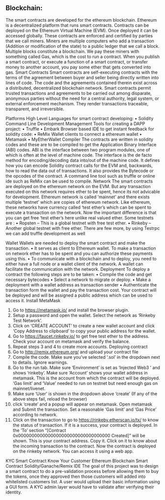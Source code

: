 Blockchain:
---------------
The smart contracts are developed for the ethereum blockchain. Ethereum is a decentralized platform that runs smart contracts. Contracts can be deployed on the Ethereum Virtual Machine (EVM). Once deployed it can be accessed globally. These contracts are enforced and certified by parties that we call miners. Miners are multiple computers who add a transaction (Addition or modification of the state) to a public ledger that we call a block. Multiple blocks constitute a blockchain.
We pay these miners with something called Gas, which is the cost to run a contract. When you publish a smart contract, or execute a function of a smart contract, or transfer money to another account, you pay some ether that gets converted into gas.
Smart Contracts
Smart contracts are self-executing contracts with the terms of the agreement between buyer and seller being directly written into lines of code. The code and the agreements contained therein exist across a distributed, decentralized blockchain network. Smart contracts permit trusted transactions and agreements to be carried out among disparate, anonymous parties without the need for a central authority, legal system, or external enforcement mechanism. They render transactions traceable, transparent, and irreversible.

Platforms
High Level Languages for smart contract developing:
•	Solidity
Command Line Development Management Tools for creating a DAPP project:
•	Truffle
•	Embark
Browser based IDE to get instant feedback for solidity code:
•	ReMix
Wallet clients to connect a ethereum wallet
•	Metamask
•	MyEtherWallet
Compiler
The contracts are written in solidity codes and these are to be compiled to get the Application Binary Interface (ABI) codes. ABI is the interface between two program modules, one of which is often at the level of machine code. The interface is the de facto method for encoding/decoding data into/out of the machine code. It defines how you can encode Solidity contract calls for the EVM and, backwards, how to read the data out of transactions. It also provides the Bytecode or the opcodes of the contract.
A command line tool such as truffle or online ide such as ReMix can be used to compile.
Network
The smart contracts are deployed on the ethereum network on the EVM. But any transaction executed on this network requires ether to be spent, hence its not advicable for development.
Ethereum network is called 'mainnet’ and there exists multiple ‘testnet’ which are copies of ethereum network. Like ethereum, these networks have currency called ‘test ether’s which can be spent to execute a transaction on the network. Now the important difference is that you can get free ‘test ether’s here unlike real valued ether.
Some testnets are :
•	Ropsten – This is a global testnet with free test ether.
•	Rinkeby – Another global testnet with free ether.
There are few more, by using Testrpc we can add truffle development as well

Wallet
Wallets are needed to deploy the smart contract and make the transaction.
•	It serves as client to Ethereum wallet. To make a transaction on network ether has to be spent and you can authorize these payments using this.
•	To communicate with a blockchain and to deploy, you need to either have a full node or a wallet client of the network. A wallet can facilitate the communication with the network.
Deployment
To deploy a contract the following steps are to be taken:
•	Compile the code and get necessary bytecodes
•	Select a network to migrate or deploy.
•	Make a deployment with a wallet address as transaction sender
•	Authenticate the transaction form the wallet and pay the transaction cost.
Your contract will be deployed and will be assigned a public address which can be used to access it.
Install MetaMask
1.	Go to https://metamask.io/ and install the browser plugin.
2.	Setup a password and open the wallet. Select the network as ‘Rinkeby Test Network’.
3.	Click on ‘CREATE ACCOUNT’ to create a new wallet account and click ‘Copy Address to clipboard’ to copy your public address for the wallet.
4.	Go to https://faucet.rinkeby.io/ to get free test ether to the address. Check your account on metamask and verify the balance.
5.	Repeat steps 3 and 4 to create more accounts.
Deploying contract
1.	Go to http://remix.ethereum.org/ and upload your contract file 
2.	Compile the code. Make sure you’ve selected ‘.sol’ in the dropdown next to details. Ignore warnings.
3.	Go to the run tab. Make sure ‘Environment’ is set as ‘Injected Web3 ’ and shows ‘rinkeby’. Make sure ‘Account’ shows your wallet address in metamask. This is the account from which the contract will be deployed. ‘Gas limit’ and ‘Value’ needed to run on testnet but need enough gas on mainnet/livenet.
4.	Make sure ‘User’ is shown in the dropdown above ‘create’
(If any of the above steps fail, reload the browser)
5.	click ‘create’ and a popup will appear on metamask. Open metamask and Submit the transaction. Set a reasonable ‘Gas limit’ and ‘Gas Price’ according to network.
6.	Click on the transaction to go to https://rinkeby.etherscan.io/tx/ to know the status of transaction. If it is a success, your contract is deployed. In the ‘To’ section “[Contract 0x0000000000000000000000000000000000 Created]” will be shown. This is your contract address. Copy it. Click on it to know about the incoming transaction to the contract.
Now the contract is deployed on the rinkeby network. You can access it using a web app.

KYC Smart Contract
Know Your Customer 
Ethereum Blockchain Smart Contract Solidity/Ganache/Remix IDE
The goal of this project was to design a smart contract to do a pre-validation process before allowing them to buy the tokens, once they approved then those customers will added into whitelisted customers list. A user would upload their basic information using a GUI form. A KYC admin layer would have to validate after verifying their identity. 

